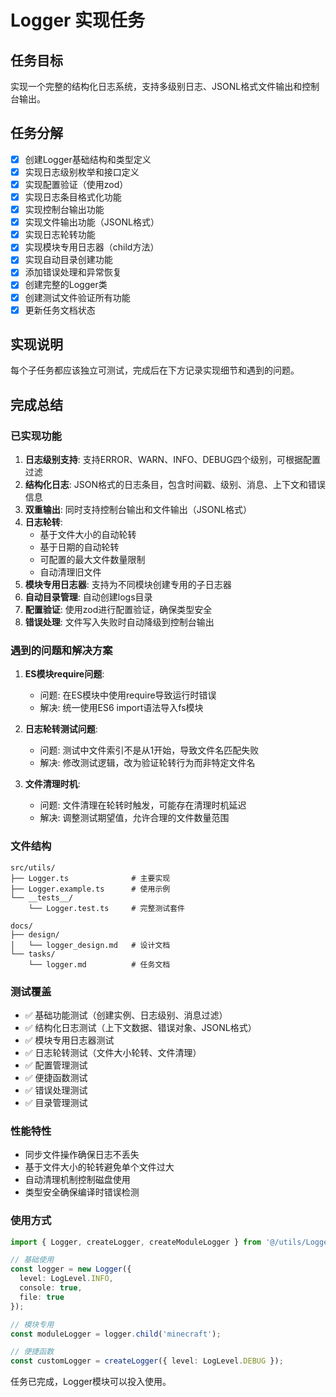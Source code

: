 # Logger 实现任务

## 任务目标
实现一个完整的结构化日志系统，支持多级别日志、JSONL格式文件输出和控制台输出。

## 任务分解

- [x] 创建Logger基础结构和类型定义
- [x] 实现日志级别枚举和接口定义
- [x] 实现配置验证（使用zod）
- [x] 实现日志条目格式化功能
- [x] 实现控制台输出功能
- [x] 实现文件输出功能（JSONL格式）
- [x] 实现日志轮转功能
- [x] 实现模块专用日志器（child方法）
- [x] 实现自动目录创建功能
- [x] 添加错误处理和异常恢复
- [x] 创建完整的Logger类
- [x] 创建测试文件验证所有功能
- [x] 更新任务文档状态

## 实现说明

每个子任务都应该独立可测试，完成后在下方记录实现细节和遇到的问题。

## 完成总结

### 已实现功能

1. **日志级别支持**: 支持ERROR、WARN、INFO、DEBUG四个级别，可根据配置过滤
2. **结构化日志**: JSON格式的日志条目，包含时间戳、级别、消息、上下文和错误信息
3. **双重输出**: 同时支持控制台输出和文件输出（JSONL格式）
4. **日志轮转**:
   - 基于文件大小的自动轮转
   - 基于日期的自动轮转
   - 可配置的最大文件数量限制
   - 自动清理旧文件
5. **模块专用日志器**: 支持为不同模块创建专用的子日志器
6. **自动目录管理**: 自动创建logs目录
7. **配置验证**: 使用zod进行配置验证，确保类型安全
8. **错误处理**: 文件写入失败时自动降级到控制台输出

### 遇到的问题和解决方案

1. **ES模块require问题**:
   - 问题: 在ES模块中使用require导致运行时错误
   - 解决: 统一使用ES6 import语法导入fs模块

2. **日志轮转测试问题**:
   - 问题: 测试中文件索引不是从1开始，导致文件名匹配失败
   - 解决: 修改测试逻辑，改为验证轮转行为而非特定文件名

3. **文件清理时机**:
   - 问题: 文件清理在轮转时触发，可能存在清理时机延迟
   - 解决: 调整测试期望值，允许合理的文件数量范围

### 文件结构

```
src/utils/
├── Logger.ts              # 主要实现
├── Logger.example.ts      # 使用示例
└── __tests__/
    └── Logger.test.ts     # 完整测试套件

docs/
├── design/
│   └── logger_design.md   # 设计文档
└── tasks/
    └── logger.md          # 任务文档
```

### 测试覆盖

- ✅ 基础功能测试（创建实例、日志级别、消息过滤）
- ✅ 结构化日志测试（上下文数据、错误对象、JSONL格式）
- ✅ 模块专用日志器测试
- ✅ 日志轮转测试（文件大小轮转、文件清理）
- ✅ 配置管理测试
- ✅ 便捷函数测试
- ✅ 错误处理测试
- ✅ 目录管理测试

### 性能特性

- 同步文件操作确保日志不丢失
- 基于文件大小的轮转避免单个文件过大
- 自动清理机制控制磁盘使用
- 类型安全确保编译时错误检测

### 使用方式

```typescript
import { Logger, createLogger, createModuleLogger } from '@/utils/Logger';

// 基础使用
const logger = new Logger({
  level: LogLevel.INFO,
  console: true,
  file: true
});

// 模块专用
const moduleLogger = logger.child('minecraft');

// 便捷函数
const customLogger = createLogger({ level: LogLevel.DEBUG });
```

任务已完成，Logger模块可以投入使用。